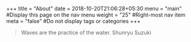 +++
title = "About"
date = 2018-10-20T21:06:28+05:30
menu = "main" #Display this page on the nav menu
weight = "25" #Right-most nav item
meta = "false" #Do not display tags or categories
+++

> Waves are the practice of the water. Shunryu Suzuki